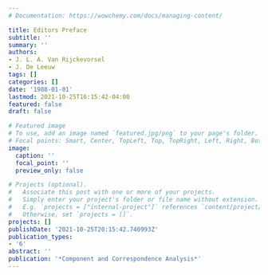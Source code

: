 ```yaml
---
# Documentation: https://wowchemy.com/docs/managing-content/

title: Editors Preface
subtitle: ''
summary: ''
authors:
- J. L. A. Van Rijckevorsel
- J. De Leeuw
tags: []
categories: []
date: '1988-01-01'
lastmod: 2021-10-25T16:15:42-04:00
featured: false
draft: false

# Featured image
# To use, add an image named `featured.jpg/png` to your page's folder.
# Focal points: Smart, Center, TopLeft, Top, TopRight, Left, Right, BottomLeft, Bottom, BottomRight.
image:
  caption: ''
  focal_point: ''
  preview_only: false

# Projects (optional).
#   Associate this post with one or more of your projects.
#   Simply enter your project's folder or file name without extension.
#   E.g. `projects = ["internal-project"]` references `content/project/deep-learning/index.md`.
#   Otherwise, set `projects = []`.
projects: []
publishDate: '2021-10-25T20:15:42.740993Z'
publication_types:
- '6'
abstract: ''
publication: '*Component and Correspondence Analysis*'
---
```

